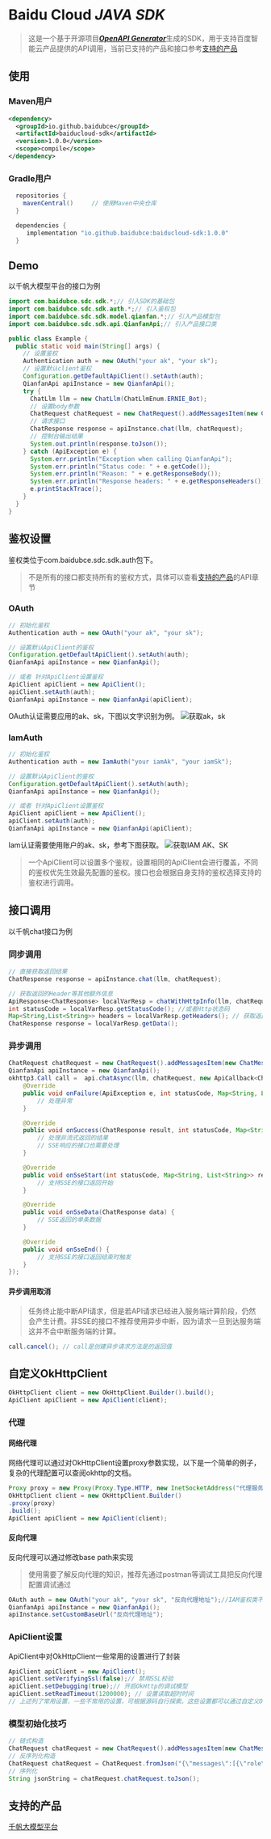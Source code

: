 # Baidu Cloud ***JAVA SDK***
> 这是一个基于开源项目[***OpenAPI Generator***](https://openapi-generator.tech)生成的SDK，用于支持百度智能云产品提供的API调用，当前已支持的产品和接口参考[支持的产品](#supports-products)

## 使用
### Maven用户
```xml
<dependency>
  <groupId>io.github.baidubce</groupId>
  <artifactId>baiducloud-sdk</artifactId>
  <version>1.0.0</version>
  <scope>compile</scope>
</dependency>
```

### Gradle用户
```groovy
  repositories {
    mavenCentral()     // 使用Maven中央仓库
  }

  dependencies {
     implementation "io.github.baidubce:baiducloud-sdk:1.0.0"
  }
```

## Demo
以千帆大模型平台的接口为例
```java
import com.baidubce.sdc.sdk.*;// 引入SDK的基础包
import com.baidubce.sdc.sdk.auth.*;// 引入鉴权包
import com.baidubce.sdc.sdk.model.qianfan.*;// 引入产品模型包
import com.baidubce.sdc.sdk.api.QianfanApi;// 引入产品接口类

public class Example {
  public static void main(String[] args) {
    // 设置鉴权
    Authentication auth = new OAuth("your ak", "your sk");
    // 设置默认client鉴权
    Configuration.getDefaultApiClient().setAuth(auth);
    QianfanApi apiInstance = new QianfanApi();
    try {
      ChatLlm llm = new ChatLlm(ChatLlmEnum.ERNIE_Bot);
      // 设置body参数
      ChatRequest chatRequest = new ChatRequest().addMessagesItem(new ChatMessage().role(ChatMessageRole.USER).content("你好"));
      // 请求接口
      ChatResponse response = apiInstance.chat(llm, chatRequest);
      // 控制台输出结果
      System.out.println(response.toJson());
    } catch (ApiException e) {
      System.err.println("Exception when calling QianfanApi");
      System.err.println("Status code: " + e.getCode());
      System.err.println("Reason: " + e.getResponseBody());
      System.err.println("Response headers: " + e.getResponseHeaders());
      e.printStackTrace();
    }
  }
}
```

## 鉴权设置
鉴权类位于com.baidubce.sdc.sdk.auth包下。
> 不是所有的接口都支持所有的鉴权方式，具体可以查看[支持的产品](#supports-products)的API章节
### OAuth
```java
// 初始化鉴权
Authentication auth = new OAuth("your ak", "your sk");

// 设置默认ApiClient的鉴权
Configuration.getDefaultApiClient().setAuth(auth); 
QianfanApi apiInstance = new QianfanApi();

// 或者 针对ApiClient设置鉴权
ApiClient apiClient = new ApiClient();
apiClient.setAuth(auth);
QianfanApi apiInstance = new QianfanApi(apiClient);
```
OAuth认证需要应用的ak、sk，下图以文字识别为例。
![获取ak，sk](doc/6605d14a-7791-b00c-a300-4d91171176c6.jpg "获取AK、SK")

### IamAuth
```java
// 初始化鉴权
Authentication auth = new IamAuth("your iamAk", "your iamSk");

// 设置默认ApiClient的鉴权
Configuration.getDefaultApiClient().setAuth(auth); 
QianfanApi apiInstance = new QianfanApi();

// 或者 针对ApiClient设置鉴权
ApiClient apiClient = new ApiClient();
apiClient.setAuth(auth);
QianfanApi apiInstance = new QianfanApi(apiClient);
```
Iam认证需要使用账户的ak、sk，参考下图获取。
![获取IAM AK、SK](doc/08272f6c-26c3-7830-fd91-34ebbd4dc3f7.jpg '获取IAM AK、SK')

> 一个ApiClient可以设置多个鉴权，设置相同的ApiClient会进行覆盖，不同的鉴权优先生效最先配置的鉴权。接口也会根据自身支持的鉴权选择支持的鉴权进行调用。
## 接口调用
以千帆chat接口为例
### 同步调用
```java
// 直接获取返回结果
ChatResponse response = apiInstance.chat(llm, chatRequest);

// 获取返回的Header等其他额外信息
ApiResponse<ChatResponse> localVarResp = chatWithHttpInfo(llm, chatRequest);
int statusCode = localVarResp.getStatusCode(); //或者Http状态码
Map<String,List<String>> headers = localVarResp.getHeaders(); // 获取返回的Headers
ChatResponse response = localVarResp.getData();
```
### 异步调用
```java
ChatRequest chatRequest = new ChatRequest().addMessagesItem(new ChatMessage().role(ChatMessageRole.USER).content("你好"));
QianfanApi apiInstance = new QianfanApi();
okhttp3.Call call =  api.chatAsync(llm, chatRequest, new ApiCallback<ChatResponse>() {
    @Override
    public void onFailure(ApiException e, int statusCode, Map<String, List<String>> responseHeaders) {
        // 处理异常
    }

    @Override
    public void onSuccess(ChatResponse result, int statusCode, Map<String, List<String>> responseHeaders) {
        // 处理非流式返回的结果
        // SSE响应的接口也需要处理
    }

    @Override
    public void onSseStart(int statusCode, Map<String, List<String>> responseHeaders) {
        // 支持SSE的接口返回开始
    }

    @Override
    public void onSseData(ChatResponse data) {
        // SSE返回的单条数据
    }

    @Override
    public void onSseEnd() {
        // 支持SSE的接口返回结束时触发
    }
});
```
#### 异步调用取消
> 任务终止能中断API请求，但是若API请求已经进入服务端计算阶段，仍然会产生计费。非SSE的接口不推荐使用异步中断，因为请求一旦到达服务端这并不会中断服务端的计算。
```java
call.cancel(); // call是创建异步请求方法是的返回值
```

## 自定义OkHttpClient
```java
OkHttpClient client = new OkHttpClient.Builder().build();
ApiClient apiClient = new ApiClient(client);
```
### 代理
#### 网络代理
网络代理可以通过对OkHttpClient设置proxy参数实现，以下是一个简单的例子，复杂的代理配置可以查阅okhttp的文档。
```java
Proxy proxy = new Proxy(Proxy.Type.HTTP, new InetSocketAddress("代理服务器的主机名", 代理服务器的端口号));
OkHttpClient client = new OkHttpClient.Builder()
.proxy(proxy)
.build();
ApiClient apiClient = new ApiClient(client);
```
#### 反向代理
反向代理可以通过修改base path来实现
> 使用需要了解反向代理的知识，推荐先通过postman等调试工具把反向代理配置调试通过

```java
OAuth auth = new OAuth("your ak", "your sk", "反向代理地址");//IAM鉴权类不支持反向代理，可根据源码自行实现IAuthentication接口，需要注意改写host和path
QianfanApi apiInstance = new QianfanApi();
apiInstance.setCustomBaseUrl("反向代理地址");
```

### ApiClient设置
ApiClient中对OkHttpClient一些常用的设置进行了封装
```java
ApiClient apiClient = new ApiClient();
apiClient.setVerifyingSsl(false);// 禁用SSL校验
apiClient.setDebugging(true);// 开启OkHttp的调试模型
apiClient.setReadTimeout(1200000); // 设置读取超时时间
// 上述列了常用设置，一些不常用的设置，可根据源码自行探索。这些设置都可以通过自定义OkHttpClient实现。
```

### 模型初始化技巧
```java
// 链式构造
ChatRequest chatRequest = new ChatRequest().addMessagesItem(new ChatMessage().role(ChatMessageRole.USER).content("你好")).stream(true);
// 反序列化构造
ChatRequest chatRequest = ChatRequest.fromJson("{\"messages\":[{\"role\":\"user\",\"content\":\"你好\"}],\"stream\":true}");
// 序列化
String jsonString = chatRequest.chatRequest.toJson();
```

## 支持的产品
<a name="supports-products"></a>
[千帆大模型平台](QianfanREADME.md)